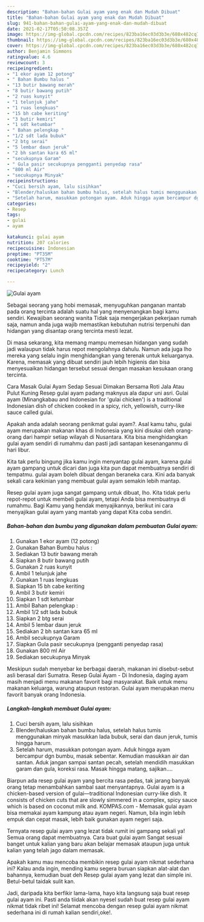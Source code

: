 ```yaml
---
description: "Bahan-bahan Gulai ayam yang enak dan Mudah Dibuat"
title: "Bahan-bahan Gulai ayam yang enak dan Mudah Dibuat"
slug: 941-bahan-bahan-gulai-ayam-yang-enak-dan-mudah-dibuat
date: 2021-02-17T05:50:08.357Z
image: https://img-global.cpcdn.com/recipes/823ba16ec03d3b3e/680x482cq70/gulai-ayam-foto-resep-utama.jpg
thumbnail: https://img-global.cpcdn.com/recipes/823ba16ec03d3b3e/680x482cq70/gulai-ayam-foto-resep-utama.jpg
cover: https://img-global.cpcdn.com/recipes/823ba16ec03d3b3e/680x482cq70/gulai-ayam-foto-resep-utama.jpg
author: Benjamin Simmons
ratingvalue: 4.6
reviewcount: 3
recipeingredient:
- "1 ekor ayam 12 potong"
- " Bahan Bumbu halus "
- "13 butir bawang merah"
- "8 butir bawang putih"
- "2 ruas kunyit"
- "1 telunjuk jahe"
- "1 ruas lengkuas"
- "15 bh cabe keriting"
- "3 butir kemiri"
- "1 sdt ketumbar"
- " Bahan pelengkap "
- "1/2 sdt lada bubuk"
- "2 btg serai"
- "5 lembar daun jeruk"
- "2 bh santan kara 65 ml"
- "secukupnya Garam"
- " Gula pasir secukupnya pengganti penyedap rasa"
- "800 ml Air"
- "secukupnya Minyak"
recipeinstructions:
- "Cuci bersih ayam, lalu sisihkan"
- "Blender/haluskan bahan bumbu halus, setelah halus tumis menggunakan minyak masukkan lada bubuk, serai dan daun jeruk, tumis hingga harum."
- "Setelah harum, masukkan potongan ayam. Aduk hingga ayam bercampur dgn bumbu, masak sebentar. Kemudian masukkan air dan santan. Aduk jangan sampai santan pecah, setelah mendidih masukkan garam dan gula, koreksi rasa. Masak hingga matang, sajikan...."
categories:
- Resep
tags:
- gulai
- ayam

katakunci: gulai ayam 
nutrition: 207 calories
recipecuisine: Indonesian
preptime: "PT35M"
cooktime: "PT57M"
recipeyield: "2"
recipecategory: Lunch

---
```



![Gulai ayam](https://img-global.cpcdn.com/recipes/823ba16ec03d3b3e/680x482cq70/gulai-ayam-foto-resep-utama.jpg)

Sebagai seorang yang hobi memasak, menyuguhkan panganan mantab pada orang tercinta adalah suatu hal yang menyenangkan bagi kamu sendiri. Kewajiban seorang  wanita Tidak saja mengerjakan pekerjaan rumah saja, namun anda juga wajib memastikan kebutuhan nutrisi terpenuhi dan hidangan yang disantap orang tercinta mesti lezat.

Di masa  sekarang, kita memang mampu memesan hidangan yang sudah jadi walaupun tidak harus repot mengolahnya dahulu. Namun ada juga lho mereka yang selalu ingin menghidangkan yang terenak untuk keluarganya. Karena, memasak yang dibuat sendiri jauh lebih higienis dan bisa menyesuaikan hidangan tersebut sesuai dengan masakan kesukaan orang tercinta. 

Cara Masak Gulai Ayam Sedap Sesuai Dimakan Bersama Roti Jala Atau Pulut Kuning Resep gulai ayam padang maknyus ala dapur uni asri. Gulai ayam (Minangkabau and Indonesian for &#39;gulai chicken&#39;) is a traditional Indonesian dish of chicken cooked in a spicy, rich, yellowish, curry-like sauce called gulai.

Apakah anda adalah seorang penikmat gulai ayam?. Asal kamu tahu, gulai ayam merupakan makanan khas di Indonesia yang kini disukai oleh orang-orang dari hampir setiap wilayah di Nusantara. Kita bisa menghidangkan gulai ayam sendiri di rumahmu dan pasti jadi santapan kesenanganmu di hari libur.

Kita tak perlu bingung jika kamu ingin menyantap gulai ayam, karena gulai ayam gampang untuk dicari dan juga kita pun dapat membuatnya sendiri di tempatmu. gulai ayam boleh dibuat dengan beraneka cara. Kini ada banyak sekali cara kekinian yang membuat gulai ayam semakin lebih mantap.

Resep gulai ayam juga sangat gampang untuk dibuat, lho. Kita tidak perlu repot-repot untuk membeli gulai ayam, tetapi Anda bisa membuatnya di rumahmu. Bagi Kamu yang hendak menyajikannya, berikut ini cara menyajikan gulai ayam yang mantab yang dapat Kita coba sendiri.

<!--inarticleads1-->

##### Bahan-bahan dan bumbu yang digunakan dalam pembuatan Gulai ayam:

1. Gunakan 1 ekor ayam (12 potong)
1. Gunakan  Bahan Bumbu halus :
1. Sediakan 13 butir bawang merah
1. Siapkan 8 butir bawang putih
1. Gunakan 2 ruas kunyit
1. Ambil 1 telunjuk jahe
1. Gunakan 1 ruas lengkuas
1. Siapkan 15 bh cabe keriting
1. Ambil 3 butir kemiri
1. Siapkan 1 sdt ketumbar
1. Ambil  Bahan pelengkap :
1. Ambil 1/2 sdt lada bubuk
1. Siapkan 2 btg serai
1. Ambil 5 lembar daun jeruk
1. Sediakan 2 bh santan kara 65 ml
1. Ambil secukupnya Garam
1. Siapkan  Gula pasir secukupnya (pengganti penyedap rasa)
1. Gunakan 800 ml Air
1. Sediakan secukupnya Minyak


Meskipun sudah menyebar ke berbagai daerah, makanan ini disebut-sebut asli berasal dari Sumatra. Resep Gulai Ayam - Di Indonesia, daging ayam masih menjadi menu makanan favorit bagi masyarakat. Baik untuk menu makanan keluarga, warung ataupun restoran. Gulai ayam merupakan menu favorit banyak orang Indonesia. 

<!--inarticleads2-->

##### Langkah-langkah membuat Gulai ayam:

1. Cuci bersih ayam, lalu sisihkan
1. Blender/haluskan bahan bumbu halus, setelah halus tumis menggunakan minyak masukkan lada bubuk, serai dan daun jeruk, tumis hingga harum.
1. Setelah harum, masukkan potongan ayam. Aduk hingga ayam bercampur dgn bumbu, masak sebentar. Kemudian masukkan air dan santan. Aduk jangan sampai santan pecah, setelah mendidih masukkan garam dan gula, koreksi rasa. Masak hingga matang, sajikan....


Biarpun ada resep gulai ayam yang bercita rasa pedas, tak jarang banyak orang tetap menambahkan sambal saat menyantapnya. Gulai ayam is a chicken-based version of gulai—traditional Indonesian curry-like dish. It consists of chicken cuts that are slowly simmered in a complex, spicy sauce which is based on coconut milk and. KOMPAS.com - Memasak gulai ayam bisa memakai ayam kampung atau ayam negeri. Namun, bila ingin lebih empuk dan cepat masak, lebih baik gunakan ayam negeri saja. 

Ternyata resep gulai ayam yang lezat tidak rumit ini gampang sekali ya! Semua orang dapat membuatnya. Cara buat gulai ayam Sangat sesuai banget untuk kalian yang baru akan belajar memasak ataupun juga untuk kalian yang telah jago dalam memasak.

Apakah kamu mau mencoba membikin resep gulai ayam nikmat sederhana ini? Kalau anda ingin, mending kamu segera buruan siapkan alat-alat dan bahannya, kemudian buat deh Resep gulai ayam yang lezat dan simple ini. Betul-betul taidak sulit kan. 

Jadi, daripada kita berfikir lama-lama, hayo kita langsung saja buat resep gulai ayam ini. Pasti anda tiidak akan nyesel sudah buat resep gulai ayam nikmat tidak ribet ini! Selamat mencoba dengan resep gulai ayam nikmat sederhana ini di rumah kalian sendiri,oke!.

